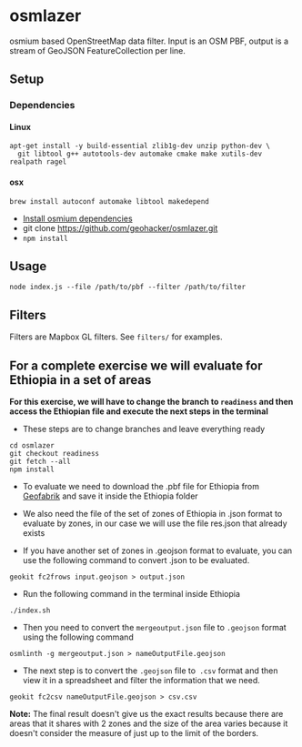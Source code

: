 # osmlazer
osmium based OpenStreetMap data filter. Input is an OSM PBF, output is a stream of GeoJSON FeatureCollection per line.

## Setup

### Dependencies
#### Linux

```
apt-get install -y build-essential zlib1g-dev unzip python-dev \
  git libtool g++ autotools-dev automake cmake make xutils-dev realpath ragel
```

#### osx

```
brew install autoconf automake libtool makedepend
```

* [Install osmium dependencies](https://github.com/osmcode/node-osmium#depends)
* git clone https://github.com/geohacker/osmlazer.git
* `npm install`

## Usage

`node index.js --file /path/to/pbf --filter /path/to/filter` 

## Filters

Filters are Mapbox GL filters. See `filters/` for examples.


## For a complete exercise we will evaluate for Ethiopia in a set of areas

**For this exercise, we will have to change the branch to `readiness` and then access the Ethiopian file and execute the next steps in the terminal**

- These steps are to change branches and leave everything ready

```
cd osmlazer
git checkout readiness
git fetch --all
npm install
```

- To evaluate we need to download the .pbf file for Ethiopia from [Geofabrik](http://download.geofabrik.de/) and save it inside the Ethiopia folder

- We also need the file of the set of zones of Ethiopia in .json format to evaluate by zones, in our case we will use the file res.json that already exists

- If you have another set of zones in .geojson format to evaluate, you can use the following command to convert .json to be evaluated.

```
geokit fc2frows input.geojson > output.json
```

- Run the following command in the terminal inside Ethiopia

```
./index.sh
```

- Then you need to convert the `mergeoutput.json` file to `.geojson` format using the following command

```
osmlinth -g mergeoutput.json > nameOutputFile.geojson
```

- The next step is to convert the `.geojson` file to` .csv` format and then view it in a spreadsheet and filter the information that we need.

```
geokit fc2csv nameOutputFile.geojson > csv.csv
```

**Note:** The final result doesn't give us the exact results because there are areas that it shares with 2 zones and the size of the area varies because it doesn't consider the measure of just up to the limit of the borders.
